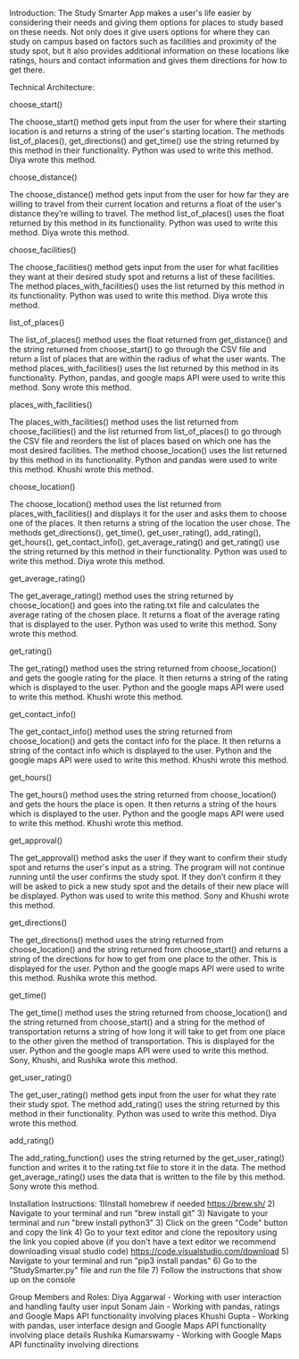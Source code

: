 Introduction:
The Study Smarter App makes a user's life easier by considering their needs and giving them options for places to study based on these needs. Not only does it give users options for where they can study on campus based on factors such as facilities and proximity of the study spot, but it also provides additional information on these locations like ratings, hours and contact information and gives them directions for how to get there.

Technical Architecture:

choose_start()

The choose_start() method gets input from the user for where their starting location is and returns a string of the user's starting location. The methods list_of_places(), get_directions() and get_time() use the string returned by this method in their functionality. Python was used to write this method. Diya wrote this method.

choose_distance()

The choose_distance() method gets input from the user for how far they are willing to travel from their current location and returns a float of the user's distance they’re willing to travel. The method list_of_places() uses the float returned by this method in its functionality. Python was used to write this method. Diya wrote this method.

choose_facilities()

The choose_facilities() method gets input from the user for what facilities they want at their desired study spot and returns a list of these facilities. The method places_with_facilities() uses the list returned by this method in its functionality. Python was used to write this method. Diya wrote this method.

list_of_places()

The list_of_places() method uses the float returned from get_distance() and the string returned from choose_start() to go through the CSV file and return a list of places that are within the radius of what the user wants. The method places_with_facilities() uses the list returned by this method in its functionality. Python, pandas, and google maps API were used to write this method. Sony wrote this method.

places_with_facilities()

The places_with_facilities() method uses the list returned from choose_facilities() and the list returned from list_of_places() to go through the CSV file and reorders the list of places based on which one has the most desired facilities. The method choose_location() uses the list returned by this method in its functionality. Python and pandas were used to write this method. Khushi wrote this method.

choose_location()

The choose_location() method uses the list returned from places_with_facilities() and displays it for the user and asks them to choose one of the places. It then returns a string of the location the user chose. The methods get_directions(), get_time(), get_user_rating(), add_rating(), get_hours(), get_contact_info(), get_average_rating() and get_rating() use the string returned by this method in their functionality. Python was used to write this method. Diya wrote this method.

get_average_rating()

The get_average_rating() method uses the string returned by choose_location() and goes into the rating.txt file and calculates the average rating of the chosen place. It returns a float of the average rating that is displayed to the user. Python was used to write this method. Sony wrote this method.

get_rating()

The get_rating() method uses the string returned from choose_location() and gets the google rating for the place. It then returns a string of the rating which is displayed to the user. Python and the google maps API were used to write this method. Khushi wrote this method.

get_contact_info()

The get_contact_info() method uses the string returned from choose_location() and gets the contact info for the place. It then returns a string of the contact info which is displayed to the user. Python and the google maps API were used to write this method. Khushi wrote this method.

get_hours()

The get_hours() method uses the string returned from choose_location() and gets the hours the place is open. It then returns a string of the hours which is displayed to the user. Python and the google maps API were used to write this method. Khushi wrote this method.

get_approval()

The get_approval() method asks the user if they want to confirm their study spot and returns the user's input as a string. The program will not continue running until the user confirms the study spot. If they don’t confirm it they will be asked to pick a new study spot and the details of their new place will be displayed. Python was used to write this method. Sony and Khushi wrote this method.

get_directions()

The get_directions() method uses the string returned from choose_location() and the string returned from choose_start() and returns a string of the directions for how to get from one place to the other. This is displayed for the user. Python and the google maps API were used to write this method. Rushika wrote this method.

get_time()

The get_time() method uses the string returned from choose_location() and the string returned from choose_start() and a string for the method of transportation returns a string of how long it will take to get from one place to the other given the method of transportation. This is displayed for the user. Python and the google maps API were used to write this method. Sony, Khushi, and Rushika wrote this method.

get_user_rating()

The get_user_rating() method gets input from the user for what they rate their study spot. The method add_rating() uses the string returned by this method in their functionality. Python was used to write this method. Diya wrote this method.

add_rating()

The add_rating_function() uses the string returned by the get_user_rating() function and writes it to the rating.txt file to store it in the data. The method get_average_rating() uses the data that is written to the file by this method. Sony wrote this method.

Installation Instructions:
1)Install homebrew if needed
https://brew.sh/
2) Navigate to your terminal and run "brew install git"
3) Navigate to your terminal and run "brew install python3"
3) Click on the green "Code" button and copy the link
4) Go to your text editor and clone the repository using the link you copied above (if you don't have a text editor we recommend downloading visual studio code)
https://code.visualstudio.com/download
5) Navigate to your terminal and run "pip3 install pandas" 
6) Go to the "StudySmarter.py" file and run the file
7) Follow the instructions that show up on the console

Group Members and Roles:
Diya Aggarwal - Working with user interaction and handling faulty user input
Sonam Jain - Working with pandas, ratings and Google Maps API functionality involving places
Khushi Gupta - Working with pandas, user interface design and Google Maps API functionality involving place details
Rushika Kumarswamy - Working with Google Maps API functinality involving directions